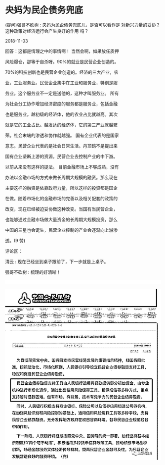 # 央妈为民企债务兜底

(提问)强哥不砍树 : 央妈为民企债务兜底儿，是否可以看作是 对新兴力量的妥协？这种政策对经济运行会产生良好的作用 吗？

2018-11-03

回答：这都是情理之中的事情啊！ 当然会啊，如果放任质押

风险爆仓，那等于自杀呀。90%的就业是民营企业创造的。

70%的科技创新也是民营企业创造的。经济的三大产业，农

业，工业服务业。民营企业集中在工业和服务业，特别是服

务业。这个服务业不一定是送他的，这种才叫服务业。 所有

为社会分工协作增加经济密度的服务都是服务业，包括金融

也是服务业。越初级的经济体，他的农业占比就越高。其次

就是它的工业占比。越发达的经济体，它的第三产业就越繁

荣。社会末端的渗透和协作就越强。 国有企业代表的是国家

意志。民营企业代表的是社会日常生活。丹顶鹤不是提出来

国有企业垄断上游的资源。民营企业去控制产业的中下游。

以前从来没有这样的提法。 目前金融市场上不够成熟，没有

办法以金融市场的方式来做长周期大规模的融资。那么现在

主要这样的融资是依靠政府力量，所以这样的投资都是国企

在做。随着市场化的金融市场的完善以及相关配套的政策的

改变，现在已经被迫妥协做这种改变。当国有当民营企业，

也能够通过金融市场做大量资金的长周期大规模投资，那么

中国的三星也会诞生，民营企业控制的产业会逐渐向上游渗

透。(9 赞)

评论区：

清云 : 现在已经坐到桌子跟前了，下一步就是上桌子。

强哥不砍树 : 梳理的好清晰！

![image](img/Image_386.png)

![image](img/Image_387.png)